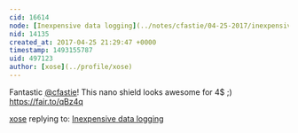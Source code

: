 ```yaml
---
cid: 16614
node: [Inexpensive data logging](../notes/cfastie/04-25-2017/inexpensive-data-logging)
nid: 14135
created_at: 2017-04-25 21:29:47 +0000
timestamp: 1493155787
uid: 497123
author: [xose](../profile/xose)
---
```


Fantastic [@cfastie](/profile/cfastie)! This nano shield looks awesome for 4$ ;) https://fair.to/qBz4q

[xose](../profile/xose) replying to: [Inexpensive data logging](../notes/cfastie/04-25-2017/inexpensive-data-logging)

